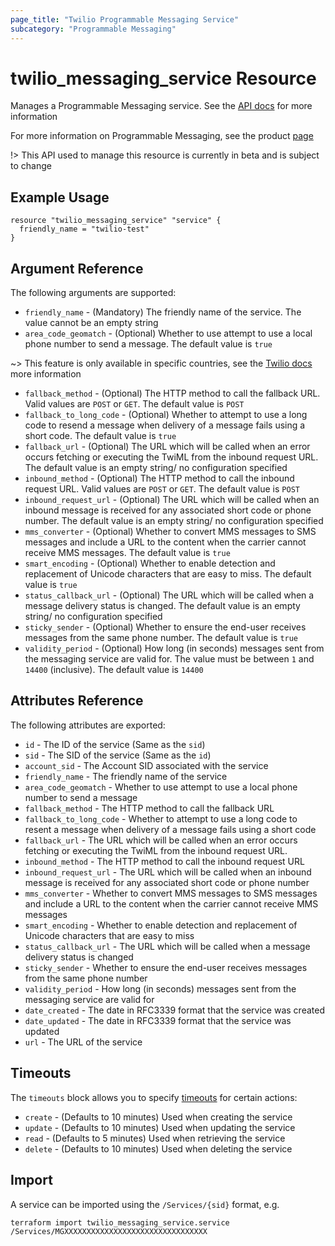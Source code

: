 ```yaml
---
page_title: "Twilio Programmable Messaging Service"
subcategory: "Programmable Messaging"
---
```


# twilio_messaging_service Resource

Manages a Programmable Messaging service. See the [API docs](https://www.twilio.com/docs/sms/services/api) for more information

For more information on Programmable Messaging, see the product [page](https://www.twilio.com/messaging)

!> This API used to manage this resource is currently in beta and is subject to change

## Example Usage

```hcl
resource "twilio_messaging_service" "service" {
  friendly_name = "twilio-test"
}
```

## Argument Reference

The following arguments are supported:

- `friendly_name` - (Mandatory) The friendly name of the service. The value cannot be an empty string
- `area_code_geomatch` - (Optional) Whether to use attempt to use a local phone number to send a message. The default value is `true`

~> This feature is only available in specific countries, see the [Twilio docs](https://www.twilio.com/docs/messaging/services#area-code-geomatch) more information

- `fallback_method` - (Optional) The HTTP method to call the fallback URL. Valid values are `POST` or `GET`. The default value is `POST`
- `fallback_to_long_code` - (Optional) Whether to attempt to use a long code to resend a message when delivery of a message fails using a short code. The default value is `true`
- `fallback_url` - (Optional) The URL which will be called when an error occurs fetching or executing the TwiML from the inbound request URL. The default value is an empty string/ no configuration specified
- `inbound_method` - (Optional) The HTTP method to call the inbound request URL. Valid values are `POST` or `GET`. The default value is `POST`
- `inbound_request_url` - (Optional) The URL which will be called when an inbound message is received for any associated short code or phone number. The default value is an empty string/ no configuration specified
- `mms_converter` - (Optional) Whether to convert MMS messages to SMS messages and include a URL to the content when the carrier cannot receive MMS messages. The default value is `true`
- `smart_encoding` - (Optional) Whether to enable detection and replacement of Unicode characters that are easy to miss. The default value is `true`
- `status_callback_url` - (Optional) The URL which will be called when a message delivery status is changed. The default value is an empty string/ no configuration specified
- `sticky_sender` - (Optional) Whether to ensure the end-user receives messages from the same phone number. The default value is `true`
- `validity_period` - (Optional) How long (in seconds) messages sent from the messaging service are valid for. The value must be between `1` and `14400` (inclusive). The default value is `14400`

## Attributes Reference

The following attributes are exported:

- `id` - The ID of the service (Same as the `sid`)
- `sid` - The SID of the service (Same as the `id`)
- `account_sid` - The Account SID associated with the service
- `friendly_name` - The friendly name of the service
- `area_code_geomatch` - Whether to use attempt to use a local phone number to send a message
- `fallback_method` - The HTTP method to call the fallback URL
- `fallback_to_long_code` - Whether to attempt to use a long code to resent a message when delivery of a message fails using a short code
- `fallback_url` - The URL which will be called when an error occurs fetching or executing the TwiML from the inbound request URL.
- `inbound_method` - The HTTP method to call the inbound request URL
- `inbound_request_url` - The URL which will be called when an inbound message is received for any associated short code or phone number
- `mms_converter` - Whether to convert MMS messages to SMS messages and include a URL to the content when the carrier cannot receive MMS messages
- `smart_encoding` - Whether to enable detection and replacement of Unicode characters that are easy to miss
- `status_callback_url` - The URL which will be called when a message delivery status is changed
- `sticky_sender` - Whether to ensure the end-user receives messages from the same phone number
- `validity_period` - How long (in seconds) messages sent from the messaging service are valid for
- `date_created` - The date in RFC3339 format that the service was created
- `date_updated` - The date in RFC3339 format that the service was updated
- `url` - The URL of the service

## Timeouts

The `timeouts` block allows you to specify [timeouts](https://www.terraform.io/docs/configuration/resources.html#timeouts) for certain actions:

- `create` - (Defaults to 10 minutes) Used when creating the service
- `update` - (Defaults to 10 minutes) Used when updating the service
- `read` - (Defaults to 5 minutes) Used when retrieving the service
- `delete` - (Defaults to 10 minutes) Used when deleting the service

## Import

A service can be imported using the `/Services/{sid}` format, e.g.

```shell
terraform import twilio_messaging_service.service /Services/MGXXXXXXXXXXXXXXXXXXXXXXXXXXXXXXXX
```
